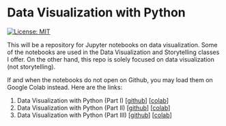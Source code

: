 # Data Visualization with Python 

[![License: MIT](https://img.shields.io/badge/License-MIT-yellow.svg)](https://github.com/eflegara/Data-Viz-Python/blob/main/LICENSE)

This will be a repository for Jupyter notebooks on data visualization. Some of the notebooks are used in the Data Visualization and Storytelling classes I offer. On the other hand, this repo is solely focused on data visualization (not storytelling).

If and when the notebooks do not open on Github, you may load them on Google Colab instead. Here are the links:

1. Data Visualization with Python (Part I) \[[github](https://github.com/eflegara/Data-Viz-Python/edit/main/Intro%20to%20Data%20Viz%20with%20Python%20(Part%20I).ipynb)\] \[[colab](https://colab.research.google.com/github/eflegara/Data-Viz-Python/blob/main/Intro%20to%20Data%20Viz%20with%20Python%20(Part%20I).ipynb)\]
2. Data Visualization with Python (Part II) \[[github](https://github.com/eflegara/Data-Viz-Python/blob/main/Intro%20to%20Data%20Viz%20with%20Python%20(Part%20II).ipynb)\] \[[colab](https://colab.research.google.com/github/eflegara/Data-Viz-Python/blob/main/Intro%20to%20Data%20Viz%20with%20Python%20(Part%20II).ipynb)\]
3. Data Visualization with Python (Part III) \[[github](https://github.com/eflegara/Data-Viz-Python/blob/main/Intro%20to%20Data%20Viz%20with%20Python%20(Part%20III).ipynb)\] \[[colab](https://colab.research.google.com/github/eflegara/Data-Viz-Python/blob/main/Intro%20to%20Data%20Viz%20with%20Python%20(Part%20III).ipynb)\]

